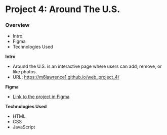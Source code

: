 # Project 4: Around The U.S.

### Overview

* Intro
* Figma
* Technologies Used

**Intro**
* Around the U.S. is an interactive page where users can add, remove, or like photos.
* URL: https://m6lawrence1.github.io/web_project_4/

**Figma**
* [Link to the project in Figma](https://www.figma.com/file/mUgu8OSHWE0M6p6vfwmdu9/Sprint-4-Around-The-U.S.-desktop-mobile?node-id=0%3A1)

**Technologies Used**
* HTML
* CSS
* JavaScript


